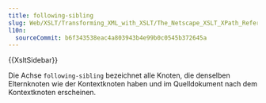 ```yaml
---
title: following-sibling
slug: Web/XSLT/Transforming_XML_with_XSLT/The_Netscape_XSLT_XPath_Reference/Axes/following-sibling
l10n:
  sourceCommit: b6f343538eac4a803943b4e99b0c0545b372645a
---
```


{{XsltSidebar}}

Die Achse `following-sibling` bezeichnet alle Knoten, die denselben Elternknoten wie der Kontextknoten haben und im Quelldokument nach dem Kontextknoten erscheinen.
